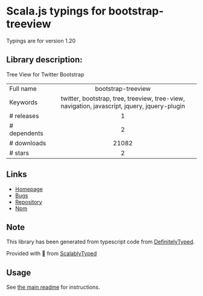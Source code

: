 
# Scala.js typings for bootstrap-treeview

Typings are for version 1.20

## Library description:
Tree View for Twitter Bootstrap

|                    |                 |
| ------------------ | :-------------: |
| Full name          | bootstrap-treeview |
| Keywords           | twitter, bootstrap, tree, treeview, tree-view, navigation, javascript, jquery, jquery-plugin |
| # releases         | 1 |
| # dependents       | 2 |
| # downloads        | 21082 |
| # stars            | 2 |

## Links
- [Homepage](https://github.com/jonmiles/bootstrap-treeview)
- [Bugs](https://github.com/jonmiles/bootstrap-treeview/issues)
- [Repository](https://github.com/jonmiles/bootstrap-treeview)
- [Npm](https://www.npmjs.com/package/bootstrap-treeview)
    


## Note
This library has been generated from typescript code from [DefinitelyTyped](https://definitelytyped.org).

Provided with :purple_heart: from [ScalablyTyped](https://github.com/oyvindberg/ScalablyTyped)

## Usage
See [the main readme](../../readme.md) for instructions.


